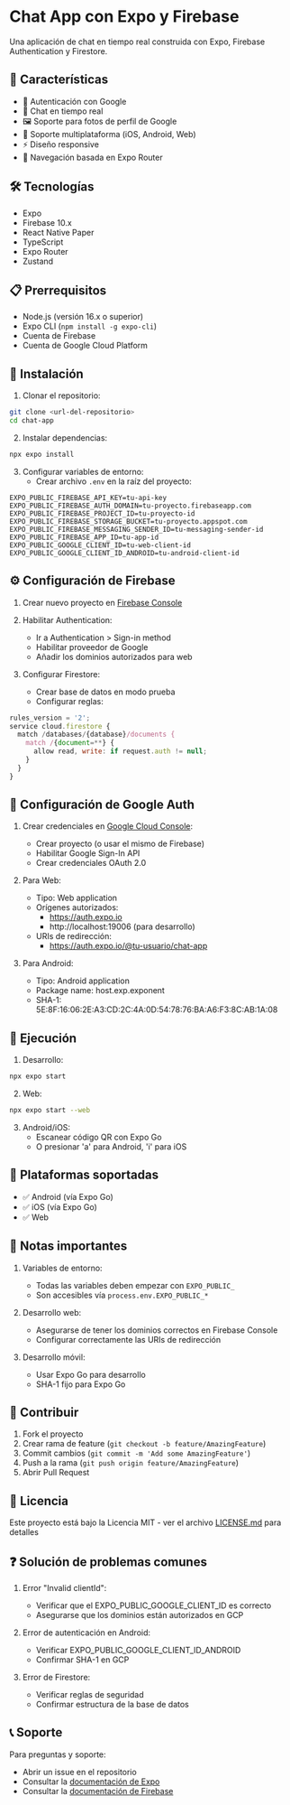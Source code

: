 # Chat App con Expo y Firebase

Una aplicación de chat en tiempo real construida con Expo, Firebase Authentication y Firestore.

## 🚀 Características

-   🔐 Autenticación con Google
-   💬 Chat en tiempo real
-   🖼️ Soporte para fotos de perfil de Google
-   📱 Soporte multiplataforma (iOS, Android, Web)
-   ⚡ Diseño responsive
-   🎯 Navegación basada en Expo Router

## 🛠️ Tecnologías

-   Expo
-   Firebase 10.x
-   React Native Paper
-   TypeScript
-   Expo Router
-   Zustand

## 📋 Prerrequisitos

-   Node.js (versión 16.x o superior)
-   Expo CLI (`npm install -g expo-cli`)
-   Cuenta de Firebase
-   Cuenta de Google Cloud Platform

## 🔧 Instalación

1. Clonar el repositorio:

```bash
git clone <url-del-repositorio>
cd chat-app
```

2. Instalar dependencias:

```bash
npx expo install
```

3. Configurar variables de entorno:
    - Crear archivo `.env` en la raíz del proyecto:

```env
EXPO_PUBLIC_FIREBASE_API_KEY=tu-api-key
EXPO_PUBLIC_FIREBASE_AUTH_DOMAIN=tu-proyecto.firebaseapp.com
EXPO_PUBLIC_FIREBASE_PROJECT_ID=tu-proyecto-id
EXPO_PUBLIC_FIREBASE_STORAGE_BUCKET=tu-proyecto.appspot.com
EXPO_PUBLIC_FIREBASE_MESSAGING_SENDER_ID=tu-messaging-sender-id
EXPO_PUBLIC_FIREBASE_APP_ID=tu-app-id
EXPO_PUBLIC_GOOGLE_CLIENT_ID=tu-web-client-id
EXPO_PUBLIC_GOOGLE_CLIENT_ID_ANDROID=tu-android-client-id
```

## ⚙️ Configuración de Firebase

1. Crear nuevo proyecto en [Firebase Console](https://console.firebase.google.com/)

2. Habilitar Authentication:

    - Ir a Authentication > Sign-in method
    - Habilitar proveedor de Google
    - Añadir los dominios autorizados para web

3. Configurar Firestore:
    - Crear base de datos en modo prueba
    - Configurar reglas:

```javascript
rules_version = '2';
service cloud.firestore {
  match /databases/{database}/documents {
    match /{document=**} {
      allow read, write: if request.auth != null;
    }
  }
}
```

## 🔑 Configuración de Google Auth

1. Crear credenciales en [Google Cloud Console](https://console.cloud.google.com/):

    - Crear proyecto (o usar el mismo de Firebase)
    - Habilitar Google Sign-In API
    - Crear credenciales OAuth 2.0

2. Para Web:

    - Tipo: Web application
    - Orígenes autorizados:
        - https://auth.expo.io
        - http://localhost:19006 (para desarrollo)
    - URIs de redirección:
        - https://auth.expo.io/@tu-usuario/chat-app

3. Para Android:
    - Tipo: Android application
    - Package name: host.exp.exponent
    - SHA-1: 5E:8F:16:06:2E:A3:CD:2C:4A:0D:54:78:76:BA:A6:F3:8C:AB:1A:08

## 🚀 Ejecución

1. Desarrollo:

```bash
npx expo start
```

2. Web:

```bash
npx expo start --web
```

3. Android/iOS:
    - Escanear código QR con Expo Go
    - O presionar 'a' para Android, 'i' para iOS

## 📱 Plataformas soportadas

-   ✅ Android (vía Expo Go)
-   ✅ iOS (vía Expo Go)
-   ✅ Web

## 📝 Notas importantes

1. Variables de entorno:

    - Todas las variables deben empezar con `EXPO_PUBLIC_`
    - Son accesibles vía `process.env.EXPO_PUBLIC_*`

2. Desarrollo web:

    - Asegurarse de tener los dominios correctos en Firebase Console
    - Configurar correctamente las URIs de redirección

3. Desarrollo móvil:
    - Usar Expo Go para desarrollo
    - SHA-1 fijo para Expo Go

## 🤝 Contribuir

1. Fork el proyecto
2. Crear rama de feature (`git checkout -b feature/AmazingFeature`)
3. Commit cambios (`git commit -m 'Add some AmazingFeature'`)
4. Push a la rama (`git push origin feature/AmazingFeature`)
5. Abrir Pull Request

## 📄 Licencia

Este proyecto está bajo la Licencia MIT - ver el archivo [LICENSE.md](LICENSE.md) para detalles

## ❓ Solución de problemas comunes

1. Error "Invalid clientId":

    - Verificar que el EXPO_PUBLIC_GOOGLE_CLIENT_ID es correcto
    - Asegurarse que los dominios están autorizados en GCP

2. Error de autenticación en Android:

    - Verificar EXPO_PUBLIC_GOOGLE_CLIENT_ID_ANDROID
    - Confirmar SHA-1 en GCP

3. Error de Firestore:
    - Verificar reglas de seguridad
    - Confirmar estructura de la base de datos

## 📞 Soporte

Para preguntas y soporte:

-   Abrir un issue en el repositorio
-   Consultar la [documentación de Expo](https://docs.expo.dev/)
-   Consultar la [documentación de Firebase](https://firebase.google.com/docs)
